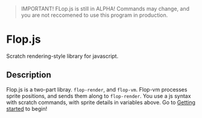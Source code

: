 > IMPORTANT!
> FLop.js is still in ALPHA! Commands may change, and you are not reccomened to use this program in production.

# Flop.js
Scratch rendering-style library for javascript.

## Description
Flop.js is a two-part libray. `flop-render`, and `flop-vm`. Flop-vm processes sprite positions, and sends them along to `flop-render`. You use a js syntax with scratch commands, with sprite details in variables above. Go to <a href="tutorial-Getting Started.html">Getting started</a> to begin!